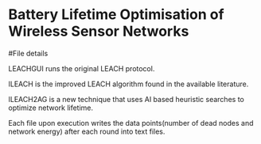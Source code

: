 # Battery Lifetime Optimisation of Wireless Sensor Networks

#File details

LEACHGUI runs the original LEACH protocol.

ILEACH is the improved LEACH algorithm found in the available literature.

ILEACH2AG is a new technique that uses AI based heuristic searches to optimize network lifetime.

Each file upon execution writes the data points(number of dead nodes and network energy) after each round into text files.


